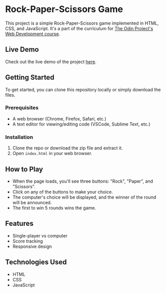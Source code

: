 # Rock-Paper-Scissors Game

This project is a simple Rock-Paper-Scissors game implemented in HTML, CSS, and JavaScript. It's a part of the curriculum for [The Odin Project's Web Development course](https://www.theodinproject.com/lessons/rock-paper-scissors).

## Live Demo

Check out the live demo of the project [here](https://nben2021.github.io/rock-paper-scissors/).

## Getting Started

To get started, you can clone this repository locally or simply download the files.

### Prerequisites

- A web browser (Chrome, Firefox, Safari, etc.)
- A text editor for viewing/editing code (VSCode, Sublime Text, etc.)

### Installation

1. Clone the repo or download the zip file and extract it.
2. Open `index.html` in your web browser.

## How to Play

- When the page loads, you'll see three buttons: "Rock", "Paper", and "Scissors".
- Click on any of the buttons to make your choice.
- The computer's choice will be displayed, and the winner of the round will be announced.
- The first to win 5 rounds wins the game.

## Features

- Single-player vs computer
- Score tracking
- Responsive design

## Technologies Used

- HTML
- CSS
- JavaScript

